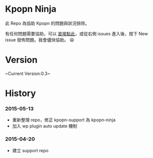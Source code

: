 # Kpopn Ninja

此 Repo 為協助 Kpopn 的問題與狀況排除。

有任何問題需要協助，可以 [直接點此](https://github.com/wake/kpopn-support/issues/new)，或從右側 issues 進入後，按下 New issue 發佈問題。我會儘快協助。 :smiley:

# Version

~Current Version:0.3~

# History

### 2015-05-13

- 重新整理 repo，修正 kpopn-support 為 kpopn-ninja
- 加入 wp plugin auto update 機制

### 2015-04-20

- 建立 support repo